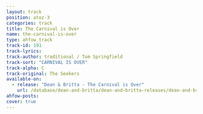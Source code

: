 ```yaml
---
layout: track
position: atoz-3
categories: track
title: The Carnival is Over
name: the-carnival-is-over
type: ahfow_track
track-id: 191
track-lyrics: 
track-author: traditional / Tom Springfield
track-sort: "CARNIVAL IS OVER"
track-alpha: C
track-original: The Seekers
available-on:
  - release: "Dean & Britta - The Carnival is Over"
    url: /database/dean-and-britta/dean-and-britta-releases/dean-and-britta-the-carnival-is-over/
ahfow-posts:
cover: true
---
```


